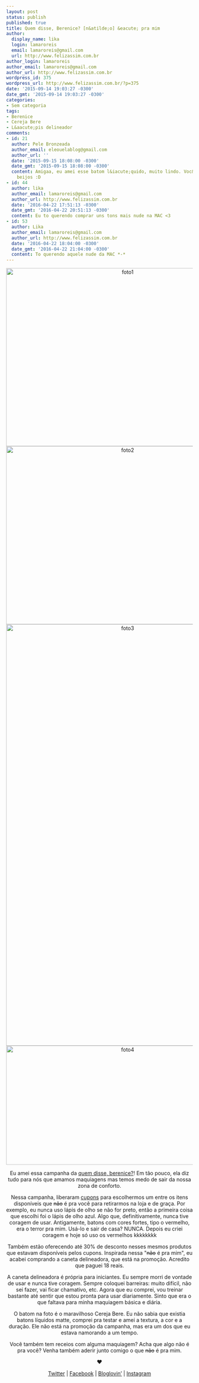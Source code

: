 ```yaml
---
layout: post
status: publish
published: true
title: Quem disse, Berenice? [n&atilde;o] &eacute; pra mim
author:
  display_name: lika
  login: lamaroreis
  email: lamaroreis@gmail.com
  url: http://www.felizassim.com.br
author_login: lamaroreis
author_email: lamaroreis@gmail.com
author_url: http://www.felizassim.com.br
wordpress_id: 375
wordpress_url: http://www.felizassim.com.br/?p=375
date: '2015-09-14 19:03:27 -0300'
date_gmt: '2015-09-14 19:03:27 -0300'
categories:
- Sem categoria
tags:
- Berenice
- Cereja Bere
- L&aacute;pis delineador
comments:
- id: 21
  author: Pele Bronzeada
  author_email: eleouelablog@gmail.com
  author_url: ''
  date: '2015-09-15 18:08:00 -0300'
  date_gmt: '2015-09-15 18:08:00 -0300'
  content: Amigaa, eu amei esse batom l&iacute;quido, muito lindo. Voc&ecirc; arrasou,
    beijos :D
- id: 44
  author: lika
  author_email: lamaroreis@gmail.com
  author_url: http://www.felizassim.com.br
  date: '2016-04-22 17:51:13 -0300'
  date_gmt: '2016-04-22 20:51:13 -0300'
  content: Eu to querendo comprar uns tons mais nude na MAC <3
- id: 53
  author: Lika
  author_email: lamaroreis@gmail.com
  author_url: http://www.felizassim.com.br
  date: '2016-04-22 18:04:00 -0300'
  date_gmt: '2016-04-22 21:04:00 -0300'
  content: To querendo aquele nude da MAC *-*
---
```

<p style="text-align: center;"><a href="http://52.88.2.168/wp-content/uploads/2015/09/foto1.jpg"><img class="aligncenter wp-image-388 size-large" src="http://52.88.2.168/wp-content/uploads/2015/09/foto1-1024x768.jpg" alt="foto1" width="640" height="480" /></a> <a href="http://52.88.2.168/wp-content/uploads/2015/09/foto2.jpg"><img class="aligncenter wp-image-389 size-large" src="http://52.88.2.168/wp-content/uploads/2015/09/foto2-1024x768.jpg" alt="foto2" width="640" height="480" /></a> <a href="http://52.88.2.168/wp-content/uploads/2015/09/foto3.jpg"><img class="aligncenter wp-image-390" src="http://52.88.2.168/wp-content/uploads/2015/09/foto3-577x1024.jpg" alt="foto3" width="640" height="1136" /></a> <a href="http://52.88.2.168/wp-content/uploads/2015/09/foto4.png"><img class="aligncenter wp-image-391 size-large" src="http://52.88.2.168/wp-content/uploads/2015/09/foto4-1024x513.png" alt="foto4" width="640" height="321" /></a></p></p>
<p style="text-align: center;">Eu amei essa campanha da <a href="http://www.quemdisseberenice.com.br/home/">quem disse, berenice?</a>! Em t&atilde;o pouco, ela&nbsp;diz tudo para n&oacute;s que amamos maquiagens mas temos medo de sair da nossa zona de conforto.</p></p>
<p style="text-align: center;">Nessa campanha, liberaram <a href="http://www.quemdissebereniceepramim.com.br/">cupons</a> para escolhermos um entre os itens dispon&iacute;veis que <del>n&atilde;o</del> &eacute; pra voc&ecirc; para retirarmos na loja e&nbsp;de gra&ccedil;a. Por exemplo, eu nunca uso l&aacute;pis de olho se n&atilde;o for preto, ent&atilde;o a primeira coisa que escolhi foi o l&aacute;pis de olho azul. Algo que, definitivamente, nunca tive coragem de usar. Antigamente, batons com cores fortes, tipo o vermelho, era o terror pra mim. Us&aacute;-lo e sair de casa? NUNCA. Depois eu criei coragem e hoje s&oacute; uso os vermelhos kkkkkkkk</p></p>
<p style="text-align: center;">Tamb&eacute;m est&atilde;o oferecendo at&eacute; 30% de desconto nesses mesmos produtos que estavam dispon&iacute;veis pelos cupons. Inspirada nessa "<del>n&atilde;o</del> &eacute; pra mim", eu acabei comprando a caneta delineadora,&nbsp;que est&aacute; na&nbsp;promo&ccedil;&atilde;o. Acredito que paguei 18 reais.</p></p>
<p style="text-align: center;">A caneta delineadora &eacute; pr&oacute;pria para iniciantes. Eu sempre morri de vontade de usar e nunca tive coragem. Sempre coloquei barreiras: muito dif&iacute;cil, n&atilde;o sei fazer, vai ficar chamativo, etc. Agora que eu comprei, vou treinar bastante at&eacute; sentir que estou pronta para usar diariamente. Sinto que era o que faltava para minha maquiagem b&aacute;sica e&nbsp;di&aacute;ria.</p></p>
<p style="text-align: center;">O batom na foto &eacute; o maravilhoso Cereja Bere. Eu n&atilde;o sabia que existia batons l&iacute;quidos matte, comprei pra testar e amei a textura, a cor e a dura&ccedil;&atilde;o. Ele n&atilde;o est&aacute; na promo&ccedil;&atilde;o da campanha, mas era um dos que eu estava namorando a um tempo.</p></p>
<p style="text-align: center;">Voc&ecirc; tamb&eacute;m tem receios com alguma maquiagem? Acha que algo n&atilde;o &eacute; pra voc&ecirc;? Venha tamb&eacute;m aderir junto comigo o que <del>n&atilde;o</del> &eacute; pra mim.</p></p>
<p style="text-align: center;"><b>&hearts;</b></p></p>
<p style="text-align: center;"><a href="https://twitter.com/lettiicee">Twitter</a>&nbsp;|&nbsp;<a href="http://www.facebook.com/blogfelizassim">Facebook</a>&nbsp;|&nbsp;<a href="https://www.bloglovin.com/blogs/feliz-assim-14224049">Bloglovin&rsquo;</a>&nbsp;|&nbsp;<a href="http://instagram.com/lettiicee">Instagram</a></p></p>
